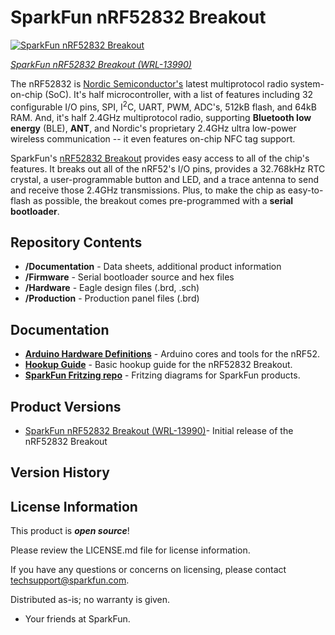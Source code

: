 SparkFun nRF52832 Breakout
========================================

[![SparkFun nRF52832 Breakout](https://cdn.sparkfun.com/r/500-500/assets/parts/1/1/7/5/2/13990-01.jpg)](https://www.sparkfun.com/products/13990)

[*SparkFun nRF52832 Breakout (WRL-13990)*](https://www.sparkfun.com/products/13990)

The nRF52832 is [Nordic Semiconductor's](https://www.nordicsemi.com/eng/Products/Bluetooth-low-energy/nRF52832) latest multiprotocol radio system-on-chip (SoC). It's half microcontroller, with a list of features including 32 configurable I/O pins, SPI, I<sup>2</sup>C, UART, PWM, ADC's, 512kB flash, and 64kB RAM. And, it's half 2.4GHz multiprotocol radio, supporting **Bluetooth low energy** (BLE), **ANT**, and Nordic's proprietary 2.4GHz ultra low-power wireless communication -- it even features on-chip NFC tag support.

SparkFun's [nRF52832 Breakout](https://www.sparkfun.com/products/13990) provides easy access to all of the chip's features. It breaks out all of the nRF52's I/O pins, provides a 32.768kHz RTC crystal, a user-programmable button and LED, and a trace antenna to send and receive those 2.4GHz transmissions. Plus, to make the chip as easy-to-flash as possible, the breakout comes pre-programmed with a **serial bootloader**.

Repository Contents
-------------------

* **/Documentation** - Data sheets, additional product information
* **/Firmware** - Serial bootloader source and hex files
* **/Hardware** - Eagle design files (.brd, .sch)
* **/Production** - Production panel files (.brd)

Documentation
--------------
* **[Arduino Hardware Definitions](https://github.com/sparkfun/Arduino_Boards/)** - Arduino cores and tools for the nRF52.
* **[Hookup Guide](https://learn.sparkfun.com/tutorials/nrf52832-breakout-board-hookup-guide)** - Basic hookup guide for the nRF52832 Breakout.
* **[SparkFun Fritzing repo](https://github.com/sparkfun/Fritzing_Parts)** - Fritzing diagrams for SparkFun products.

Product Versions
----------------
* [SparkFun nRF52832 Breakout (WRL-13990)](https://www.sparkfun.com/products/13990)- Initial release of the nRF52832 Breakout

Version History
---------------

License Information
-------------------

This product is _**open source**_! 

Please review the LICENSE.md file for license information. 

If you have any questions or concerns on licensing, please contact techsupport@sparkfun.com.

Distributed as-is; no warranty is given.

- Your friends at SparkFun.
